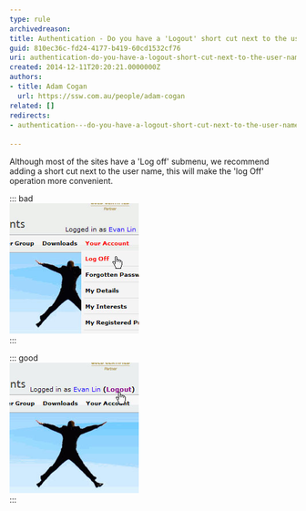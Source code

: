 ```yaml
---
type: rule
archivedreason: 
title: Authentication - Do you have a 'Logout' short cut next to the user name ?
guid: 810ec36c-fd24-4177-b419-60cd1532cf76
uri: authentication-do-you-have-a-logout-short-cut-next-to-the-user-name
created: 2014-12-11T20:20:21.0000000Z
authors:
- title: Adam Cogan
  url: https://ssw.com.au/people/adam-cogan
related: []
redirects:
- authentication---do-you-have-a-logout-short-cut-next-to-the-user-name-

---
```


Although most of the sites have a 'Log off' submenu, we recommend adding a short                     cut next to the user name, this will make the 'log Off' operation more convenient.

<!--endintro-->


::: bad  
![Figure: Bad example - Only has a 'Log Off' operation in the submenu](logoff-bad.jpg)  
:::


::: good  
![Figure: Good example - Has a 'Logout' short cut next to the user name](logoff-good.jpg)  
:::
